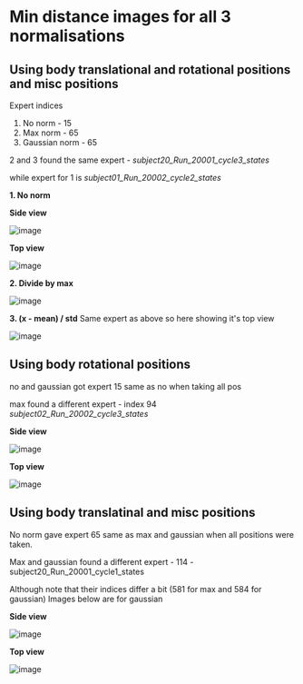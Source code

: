 # Min distance images for all 3 normalisations

## Using body translational and rotational positions and misc positions

Expert indices
1. No norm - 15
2. Max norm - 65
3. Gaussian norm - 65

2 and 3 found the same expert - *subject20_Run_20001_cycle3_states*

while expert for 1 is *subject01_Run_20002_cycle2_states*

**1. No norm**

**Side view**

![image](https://user-images.githubusercontent.com/27682820/46909793-b0ca0700-cf55-11e8-816b-7053d1ff063b.png)

**Top view**

![image](https://user-images.githubusercontent.com/27682820/46911715-ec7ac600-cf81-11e8-803a-963e3a4faf94.png)

**2. Divide by max**

![image](https://user-images.githubusercontent.com/27682820/46909794-b7587e80-cf55-11e8-8029-3acf7669d682.png)

**3. (x - mean) / std** Same expert as above so here showing it's top view

![image](https://user-images.githubusercontent.com/27682820/46911706-91e16a00-cf81-11e8-9ae7-f34a49e7691d.png)

## Using body rotational positions

no and gaussian got expert 15 same as no when taking all pos

max found a different expert - index 94 *subject02_Run_20002_cycle3_states*

**Side view**

![image](https://user-images.githubusercontent.com/27682820/46911681-239ca780-cf81-11e8-89ef-1b21d4ce62f4.png)

**Top view**

![image](https://user-images.githubusercontent.com/27682820/46911700-74ac9b80-cf81-11e8-9df3-75bc6123d284.png)

## Using body translatinal and misc positions

No norm gave expert 65 same as max and gaussian when all positions were taken.

Max and gaussian found a different expert - 114 - subject20_Run_20001_cycle1_states

Although note that their indices differ a bit (581 for max and 584 for gaussian) Images below are for gaussian

**Side view**

![image](https://user-images.githubusercontent.com/27682820/46912077-8e9eac00-cf8a-11e8-85b1-3380cb85f0b5.png)

**Top view**

![image](https://user-images.githubusercontent.com/27682820/46912084-bbeb5a00-cf8a-11e8-8a12-2f7b5933074f.png)

